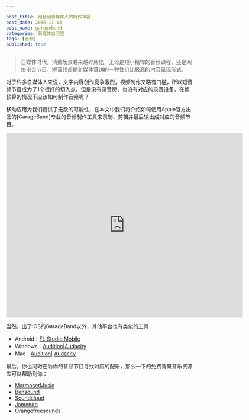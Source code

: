 ```yaml
---

post_title: 给音频自媒体人的制作神器
post_date: 2016-11-14 
post_name: garageband
categories: 新媒体自习室
tags: [音频]
published: true
---
```


> 自媒体时代，消费场景越来越碎片化，无论是短小精悍的音频课程，还是网络电台节目，短音频都是新媒体营销的一种性价比极高的内容呈现形式。

对于许多自媒体人来说，文字内容创作竞争激烈，视频制作又略有门槛，所以短音频节目成为了1个很好的切入点。但是没有录音房，也没有对应的录音设备，在低预算的情况下应该如何制作音频呢？

移动应用为我们提供了无数的可能性，在本文中我们将介绍如何使用Apple官方出品的[GarageBand]专业的音频制作工具来录制、剪辑并最后输出成对应的音频节目。

<iframe frameborder="0" width="640" height="498" src="https://v.qq.com/iframe/player.html?vid=w03624vvqhy&tiny=0&auto=0" allowfullscreen></iframe>

当然，出了IOS的GarageBand以外，其他平台也有类似的工具：

- Android：[FL Studio Mobile](https://www.image-line.com/flstudiomobile/)
- Windows：[Audition](http://www.adobe.com/cn/products/audition.html)|[Audacity](http://www.audacityteam.org/download/windows/)
- Mac：[Audition](http://www.adobe.com/cn/products/audition.html)| [Audacity](http://www.audacityteam.org/download/mac/)

最后，你也同时在为你的音频节目寻找对应的配乐，那么一下的免费背景音乐资源库可以帮助到你：

- [MarmosetMusic](https://www.marmosetmusic.com/)
- [Bensound](http://www.bensound.com/)
- [Soundcloud](https://soundcloud.com/freebmusic)
- [Jamendo](https://www.jamendo.com/)
- [Orangefreesounds](http://www.orangefreesounds.com/)


